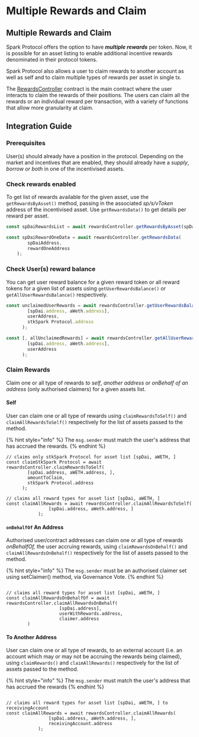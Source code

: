 # Multiple Rewards and Claim

## Multiple Rewards and Claim

Spark Protocol offers the option to have _**multiple rewards**_ per token. Now, it is possible for an asset listing to enable additional incentive rewards denominated in their protocol tokens.

Spark Protocol also allows a user to claim rewards to another account as well as self and to claim multiple types of rewards per asset in single tx.

The [RewardsController](../periphery-contracts/rewardscontroller.md) contract is the main contract where the user interacts to claim the rewards of their positions. The users can claim all the rewards or an individual reward per transaction, with a variety of functions that allow more granularity at claim.

## Integration Guide

### Prerequisites

User(s) should already have a position in the protocol. Depending on the market and incentives that are enabled, they should already have a _supply_, _borrow or both_ in one of the incentivised assets.

### Check rewards enabled

To get list of rewards available for the given asset, use the `getRewardsByAsset()` method, passing in the associated _sp/s/vToken_ address of the incentivised asset. Use `getRewardsData()` to get details per reward per asset.

```typescript
const spDaiRewardsList = await rewardsController.getRewardsByAsset(spDaiAddress);

const spDaiRewardOneData = await rewardsController.getRewardsData(
        spDaiAddress,
        rewardOneAddress
    );
```

### Check User(s) reward balance

You can get user reward balance for a given reward token or all reward tokens for a given list of assets using `getUserRewardsBalance()` or `getAllUserRewardsBalance()` respectively.

```typescript
const unclaimedUserRewards = await rewardsController.getUserRewardsBalance(
        [spDai.address, aWeth.address],
        userAddress,
        stkSpark Protocol.address
      );

const [, allUnclaimedRewards] = await rewardsController.getAllUserRewardsBalance(
        [spDai.address, aWeth.address],
        userAddress
      );
```

### Claim Rewards

Claim one or all type of rewards _to self_, _another address_ or _onBehalf of an address_ (only authorised claimers) for a given assets list.

#### Self

User can claim one or all type of rewards using `claimRewardsToSelf()` and `claimAllRewardsToSelf()` respectively for the list of assets passed to the method.

{% hint style="info" %}
The `msg.sender` must match the user's address that has accrued the rewards.&#x20;
{% endhint %}

```tsx
// claims only stkSpark Protocol for asset list [spDai, aWETH, ]
const claimStkSpark Protocol = await rewardsController.claimRewardsToSelf(
        [spDai.address, aWETH.address, ],
        amountToClaim,
        stkSpark Protocol.address
      );

// claims all reward types for asset list [spDai, aWETH, ]
const claimAllRewards = await rewardsController.claimAllRewardsToSelf(
				[spDai.address, aWeth.address, ]
			);
```

#### `onBehalfOf` An Address

Authorised user/contract addresses can claim one or all type of rewards _onBehalfOf,_ the user accruing rewards, using `claimRewardsOnBehalf()` and `claimAllRewardsOnBehalf()` respectively for the list of assets passed to the method.

{% hint style="info" %}
The `msg.sender` must be an authorised claimer set using setClaimer() method, via Governance Vote.
{% endhint %}

```tsx

// claims all reward types for asset list [spDai, aWETH, ]
const claimAllRewardsOnBehalfOf = await rewardsController.claimAllRewardsOnBehalf(
                    [spDai.address],
                    userWithRewards.address,
                    claimer.address
		)
```

#### To Another Address

User can claim one or all type of rewards, to an external account (i.e. an account which may or may not be accruing the rewards being claimed), using `claimRewards()` and `claimAllRewards()` respectively for the list of assets passed to the method.

{% hint style="info" %}
The `msg.sender` must match the user's address that has accrued the rewards
{% endhint %}

```tsx

// claims all reward types for asset list [spDai, aWETH, ] to receivingAccount
const claimAllRewards = await rewardsController.claimAllRewards(
				[spDai.address, aWeth.address, ],
				receivingAccount.address
			);
```
